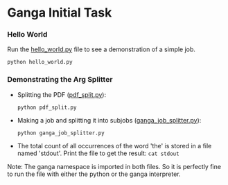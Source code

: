 # Ganga Initial Task

### Hello World
  Run the [hello_world.py](./task-1/hello_world.py) file to see a demonstration of a simple job. 
   
   `python hello_world.py`


### Demonstrating the Arg Splitter

  * Splitting the PDF ([pdf_split.py](./task-1/pdf_split.py)): 
  
    `python pdf_split.py`
    
  * Making a job and splitting it into subjobs ([ganga_job_splitter.py](./task-1/ganga_job_splitter.py)): 
  
    `python ganga_job_splitter.py`
   
  * The total count of all occurrences of the word 'the' is stored in a file named 'stdout'. Print the file to get the result:
    `cat stdout` 


Note: The ganga namespace is imported in both files. So it is perfectly fine to run the file with either the python or the ganga interpreter. 
